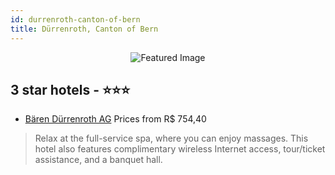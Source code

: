 ```yaml
---
id: durrenroth-canton-of-bern
title: Dürrenroth, Canton of Bern
---
```


<center><img src="https://i.travelapi.com/hotels/5000000/4980000/4975700/4975635/91e7b055_z.jpg" alt="Featured Image" /></center>


##  3 star hotels - ⭐️⭐️⭐️

-    [Bären Dürrenroth AG](https://us.hurb.com/hotels/durrenroth/baren-durrenroth-ag-JNP-JP266598?cmp=18055) Prices from R$ 754,40
   > Relax at the full-service spa, where you can enjoy massages. This hotel also features complimentary wireless Internet access, tour/ticket assistance, and a banquet hall.
